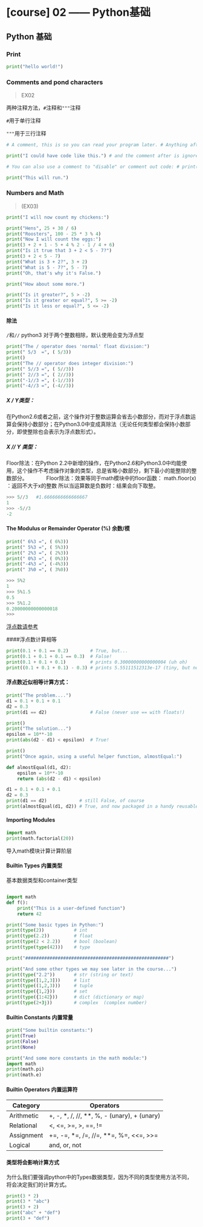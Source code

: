 # [course] 02 —— Python基础

## Python 基础

### Print

```py
print("hello world!")

```

### Comments and pond characters

> EX02

两种注释方法，`#`注释和`"""`注释

`#`用于单行注释

`"""`用于三行注释
```py
# A comment, this is so you can read your program later. # Anything after the # is ignored by python.

print("I could have code like this.") # and the comment after is ignored

# You can also use a comment to "disable" or comment out code: # print("This won't run.")

print("This will run.")
```

### Numbers and Math

>(EX03)

```py
print("I will now count my chickens:")

print("Hens", 25 + 30 / 6) 
print("Roosters", 100 - 25 * 3 % 4) 
print("Now I will count the eggs:") 
print(3 + 2 + 1 - 5 + 4 % 2 - 1 / 4 + 6) 
print("Is it true that 3 + 2 < 5 - 7?") 
print(3 + 2 < 5 - 7) 
print("What is 3 + 2?", 3 + 2) 
print("What is 5 - 7?", 5 - 7) 
print("Oh, that's why it's False.")

print("How about some more.")

print("Is it greater?", 5 > -2) 
print("Is it greater or equal?", 5 >= -2) 
print("Is it less or equal?", 5 <= -2)

```

#### 除法

`/`和`//`
python3 对于两个整数相除，默认使用会变为浮点型

```py
print("The / operator does 'normal' float division:")
print(" 5/3  =", ( 5/3))
print()
print("The // operator does integer division:")
print(" 5//3 =", ( 5//3))
print(" 2//3 =", ( 2//3))
print("-1//3 =", (-1//3))
print("-4//3 =", (-4//3))
```

##### X / Y类型：

在Python2.6或者之前，这个操作对于整数运算会省去小数部分，而对于浮点数运算会保持小数部分；在Python3.0中变成真除法（无论任何类型都会保持小数部分，即使整除也会表示为浮点数形式）。

##### X // Y 类型：
Floor除法：在Python 2.2中新增的操作，在Python2.6和Python3.0中均能使用，这个操作不考虑操作对象的类型，总是省略小数部分，剩下最小的能整除的整数部分。
　　　
Floor除法：效果等同于math模块中的floor函数：
math.floor(x) ：返回不大于x的整数
所以当运算数是负数时：结果会向下取整。
　　　
```py
>>> 5//3   #1.6666666666666667
1
>>> -5//3
-2
```

#### The Modulus or Remainder Operator (%) 余数/模

```py
print(" 6%3 =", ( 6%3))
print(" 5%3 =", ( 5%3))
print(" 2%3 =", ( 2%3))
print(" 0%3 =", ( 0%3))
print("-4%3 =", (-4%3))
print(" 3%0 =", ( 3%0))
```

```py
>>> 5%2
1
>>> 5%1.5
0.5
>>> 5%1.2
0.20000000000000018
>>>
```

[浮点数请参考](https://www.zhihu.com/question/25457573)

####浮点数计算相等

```py
print(0.1 + 0.1 == 0.2)        # True, but...
print(0.1 + 0.1 + 0.1 == 0.3)  # False!
print(0.1 + 0.1 + 0.1)         # prints 0.30000000000000004 (uh oh)
print((0.1 + 0.1 + 0.1) - 0.3) # prints 5.55111512313e-17 (tiny, but non-zero!)
```

#### 浮点数近似相等计算方式：

```py
print("The problem....")
d1 = 0.1 + 0.1 + 0.1
d2 = 0.3
print(d1 == d2)                # False (never use == with floats!)

print()
print("The solution...")
epsilon = 10**-10
print(abs(d2 - d1) < epsilon)  # True!

print()
print("Once again, using a useful helper function, almostEqual:")

def almostEqual(d1, d2):
    epsilon = 10**-10
    return (abs(d2 - d1) < epsilon)

d1 = 0.1 + 0.1 + 0.1
d2 = 0.3
print(d1 == d2)            # still False, of course
print(almostEqual(d1, d2)) # True, and now packaged in a handy reusable function!

```

#### Importing Modules

```py
import math
print(math.factorial(20))
```

导入math模块计算计算阶层

#### Builtin Types 内置类型

基本数据类型和container类型

```py

import math
def f():
    print("This is a user-defined function")
    return 42

print("Some basic types in Python:")
print(type(2))           # int
print(type(2.2))         # float
print(type(2 < 2.2))     # bool (boolean)
print(type(type(42)))    # type

print("#####################################################")

print("And some other types we may see later in the course...")
print(type("2.2"))       # str (string or text)
print(type([1,2,3]))     # list
print(type((1,2,3)))     # tuple
print(type({1,2}))       # set
print(type({1:42}))      # dict (dictionary or map)
print(type(2+3j))        # complex  (complex number)
```

#### Builtin Constants 内置常量

```py
print("Some builtin constants:")
print(True)
print(False)
print(None)

print("And some more constants in the math module:")
import math
print(math.pi)
print(math.e)
```

#### Builtin Operators 内置运算符

| Category | Operators |
| --- | --- |
| Arithmetic | +, -, *, /, //, **, %, - (unary), + (unary) |
| Relational | <, <=, >=, >, ==, != |
| Assignment | +=, -=, *=, /=, //=, **=, %=, <<=, >>= |
| Logical | and, or, not |


#### 类型将会影响计算方式

为什么我们要强调python中的Types数据类型，因为不同的类型使用方法不同，将会决定我们的计算方式。

```py
print(3 * 2)
print(3 * "abc")
print(3 + 2)
print("abc" + "def")
print(3 + "def")
```

